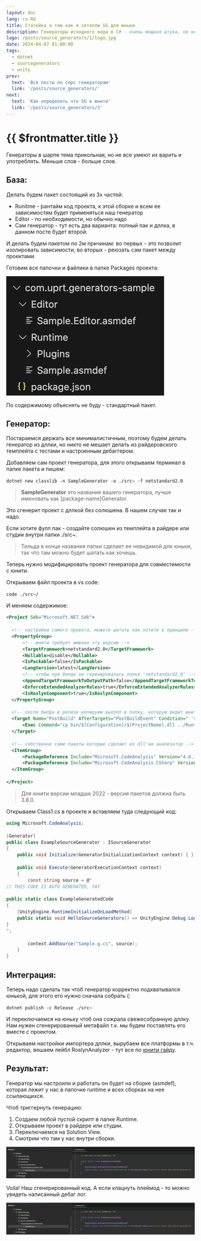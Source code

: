```yaml
---
layout: doc
lang: ru-RU
title: Статейка о том как я сетаплю SG для юньки
description: Генераторы исходного кода в C# - очень мощная штука, но не все знают, как их готовить.
logo: /posts/source_generators/1/logo.jpg
date: 2024-04-07 01:00:00
tags:
  - dotnet
  - sourcegenerators
  - unity
prev:
  text: 'Все посты по сорс генераторам'
  link: '/posts/source_generators/'
next:
  text: 'Как определить что SG в юнити'
  link: '/posts/source_generators/2'
---
```

# {{ $frontmatter.title }}

Генераторы в шарпе тема прикольная, но не все умеют их варить и употреблять.
Меньше слов - больше слов.

## База:

Делать будем пакет состоящий из 3х частей:

*  Runitme - рантайм код проекта, к этой сборке и всем ее зависимостям будет применяться наш генератор
*  Editor - по необходимости, но обычно надо
*  Сам генератор - тут есть два варианта: полный пак и дллка, в данном посте будет второй.

И делать будем пакетом по 2м причинам: во первых - это позволит изолировать зависимости, во вторых - реюзать сам пакет между проектами.

Готовим все папочки и файлики в папке Packages проекта:

![1](1.png)

По содержимому объяснять не буду - стандартный пакет.

## Генератор:

Постараемся держать все минималистичным, поэтому будем делать генератор из дллки, но никто не мешает делать из райдеровского темплейта с тестами и настроенным дебаггером.

Добавляем сам проект генератора, для этого открываем терминал в папке пакета и пишем:

`dotnet new classlib -n SampleGenerator -o ./src~ -f netstandard2.0`

> **SampleGenerator** это название вашего генератора, лучше именовать как [package-name]Generator.

Это сгенерит проект с дллкой без солюшена. В нашем случае так и надо.

Если хотите фулл пак - создайте солюшен из темплейта в райдере или студии внутри папки ./src~.

>  Тильда в конце названия папки сделает ее невидимой для юньки, так что там можно будет шатать как хочешь.

Теперь нужно модифицировать проект генератора для совместимости с юнити.

Открываем файл проекта в vs code:

`code ./src~/`

И меняем содержимое:

```xml
<Project Sdk="Microsoft.NET.Sdk">
    
  <!-- настройки самого проекта, можете шатать как хотите в принципе -->
  <PropertyGroup>
      <!-- юнити требует именно эту версию -->
      <TargetFramework>netstandard2.0</TargetFramework>
      <Nullable>disable</Nullable>
      <IsPackable>false</IsPackable>
      <LangVersion>latest</LangVersion>
      <!-- чтобы при билде не геренировалась папка 'netstandard2.0' -->
      <AppendTargetFrameworkToOutputPath>false</AppendTargetFrameworkToOutputPath>
      <EnforceExtendedAnalyzerRules>true</EnforceExtendedAnalyzerRules>
      <IsRoslynComponent>true</IsRoslynComponent>
  </PropertyGroup>

  <!-- после билда в релизе копируем выхлоп в папку, которую видит юнити -->
  <Target Name="PostBuild" AfterTargets="PostBuildEvent" Condition=" '$(Configuration)' == 'Release' ">
      <Exec Command="cp bin/$(Configuration)/$(ProjectName).dll ../Runtime/Plugins/"/>
  </Target>

  <!-- cобственно сами пакеты которые сделают из dll'ки анализатор -->
  <ItemGroup>
      <PackageReference Include="Microsoft.CodeAnalysis" Version="4.0.1" PrivateAssets="all"/>
      <PackageReference Include="Microsoft.CodeAnalysis.CSharp" Version="4.0.1" PrivateAssets="all"/>
  </ItemGroup>
    
</Project>
```

>  Для юнити версии младше 2022 - версия пакетов должна быть 3.8.0.

Открываем Class1.cs в проекте и вставляем туда следующий код:

```csharp
using Microsoft.CodeAnalysis;

[Generator]
public class ExampleSourceGenerator : ISourceGenerator
{
    public void Initialize(GeneratorInitializationContext context) { }

    public void Execute(GeneratorExecutionContext context)
    {
        const string source = @"
// THIS CODE IS AUTO GENERATED, YAY

public static class ExampleGeneratedCode
{
    [UnityEngine.RuntimeInitializeOnLoadMethod]
    public static void HelloSourceGenerators() => UnityEngine.Debug.Log(""Hello from source generator"");
}
";

        context.AddSource("Sample.g.cs", source);
    }
}
```

## Интеграция:

Теперь надо сделать так чтоб генератор корректно подхватывался юнькой, для этого его нужно сначала собрать (:

`dotnet publish -c Release ./src~`

И переключаемся на юньку чтоб она сожрала свежесобранную дллку.
Нам нужен сгенерированный метафайл т.к. мы будем поставлять его вместе с проектом.

Открываем настройки импортера дллки, вырубаем все платформы в т.ч. редактор, вешаем лейбл RoslynAnalyzer - тут все по [юнити гайду](https://docs.unity3d.com/Manual/roslyn-analyzers.html).

## Результат:

Генератор мы настроили и работать он будет на сборке (asmdef), которая лежит у нас в папочке runtime и всех сборках на нее ссылающихся.

Чтоб триггернуть генерацию:

1. Создаем любой пустой скрипт в папке Runtime.
2. Открываем проект в райдере или студии.
3. Переключаемся на Solution View.
4. Смотрим что там у нас внутри сборки.

![2](2.png)

Voila! Наш сгенерированный код. А если клацнуть плеймод - то можно увидеть написанный дебаг лог.

![3](2.png)

